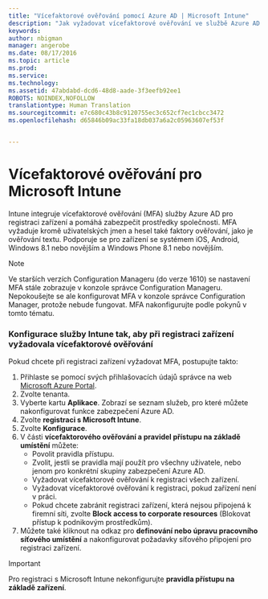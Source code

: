 ```yaml
---
title: "Vícefaktorové ověřování pomocí Azure AD | Microsoft Intune"
description: "Jak vyžadovat vícefaktorové ověřování ve službě Azure AD pro registraci zařízení"
keywords: 
author: nbigman
manager: angerobe
ms.date: 08/17/2016
ms.topic: article
ms.prod: 
ms.service: 
ms.technology: 
ms.assetid: 47abdabd-dcd6-48d8-aade-3f3eefb92ee1
ROBOTS: NOINDEX,NOFOLLOW
translationtype: Human Translation
ms.sourcegitcommit: e7c680c43b8c9120755ec3c652cf7ec1cbcc3472
ms.openlocfilehash: d65846b09ac33fa18db037a6a2c05963607ef53f


---
```


# Vícefaktorové ověřování pro Microsoft Intune

Intune integruje vícefaktorové ověřování (MFA) služby Azure AD pro registraci zařízení a pomáhá zabezpečit prostředky společnosti. MFA vyžaduje kromě uživatelských jmen a hesel také faktory ověřování, jako je ověřování textu. Podporuje se pro zařízení se systémem iOS, Android, Windows 8.1 nebo novějším a Windows Phone 8.1 nebo novějším.

> [!NOTE]
>
> Ve starších verzích Configuration Manageru (do verze 1610) se nastavení MFA stále zobrazuje v konzole správce Configuration Manageru. Nepokoušejte se ale konfigurovat MFA v konzole správce Configuration Manager, protože nebude fungovat. MFA nakonfigurujte podle pokynů v tomto tématu.

### Konfigurace služby Intune tak, aby při registraci zařízení vyžadovala vícefaktorové ověřování
Pokud chcete při registraci zařízení vyžadovat MFA, postupujte takto:

1. Přihlaste se pomocí svých přihlašovacích údajů správce na web [Microsoft Azure Portal](https://manage.windowsazure.com).
2. Zvolte tenanta.
2. Vyberte kartu **Aplikace**. Zobrazí se seznam služeb, pro které můžete nakonfigurovat funkce zabezpečení Azure AD.
3. Zvolte **registraci s Microsoft Intune**.
4. Zvolte **Konfigurace**. 
5. V části **vícefaktorového ověřování a pravidel přístupu na základě umístění** můžete:
    -  Povolit pravidla přístupu.
    -  Zvolit, jestli se pravidla mají použít pro všechny uživatele, nebo jenom pro konkrétní skupiny zabezpečení Azure AD.
    -  Vyžadovat vícefaktorové ověřování k registraci všech zařízení.
    -  Vyžadovat vícefaktorové ověřování k registraci, pokud zařízení není v práci.
    -  Pokud chcete zabránit registraci zařízení, která nejsou připojená k firemní síti, zvolte **Block access to corporate resources** (Blokovat přístup k podnikovým prostředkům). 
4. Můžete také kliknout na odkaz pro **definování nebo úpravu pracovního síťového umístění** a nakonfigurovat požadavky síťového připojení pro registraci zařízení.
> [!IMPORTANT]
> 
> Pro registraci s Microsoft Intune nekonfigurujte **pravidla přístupu na základě zařízení**.



<!--HONumber=Aug16_HO4-->


